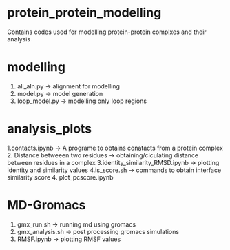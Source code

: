 # protein_protein_modelling
Contains codes used for modelling protein-protein complxes and their analysis
# modelling 
1. ali_aln.py -> alignment for modelling
2. model.py -> model generation
3. loop_model.py -> modelling only loop regions

# analysis_plots
1.contacts.ipynb -> A programe to obtains conatacts from a protein complex
2. Distance betweeen two residues -> obtaining/clculating distance between residues in a complex
3.identity_similarity_RMSD.ipynb -> plotting identity and similarity values
4.is_score.sh -> commands to obtain interface similarity score
4. plot_pcscore.ipynb

# MD-Gromacs
1. gmx_run.sh -> running md using gromacs
2. gmx_analysis.sh -> post processing gromacs simulations
3. RMSF.ipynb -> plotting RMSF values



